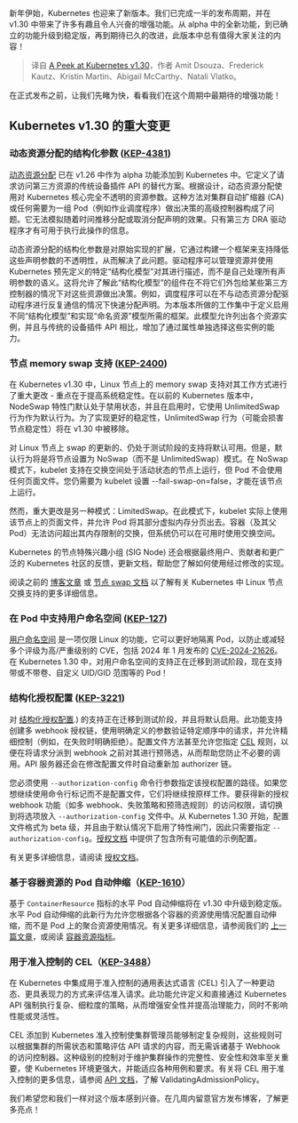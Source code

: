 
<!--
title: 一窥 Kubernetes v1.30
cover: ./cover.png
-->

新年伊始，Kubernetes 也迎来了新版本。我们已完成一半的发布周期，并在 v1.30 中带来了许多有趣且令人兴奋的增强功能。从 alpha 中的全新功能，到已确立的功能升级到稳定版，再到期待已久的改进，此版本中总有值得大家关注的内容！

> 译自 [A Peek at Kubernetes v1.30](https://kubernetes.io/blog/2024/03/12/kubernetes-1-30-upcoming-changes/)，作者 Amit Dsouza、Frederick Kautz、Kristin Martin、Abigail McCarthy、Natali Vlatko。

在正式发布之前，让我们先睹为快，看看我们在这个周期中最期待的增强功能！

## Kubernetes v1.30 的重大变更

### 动态资源分配的结构化参数 ([KEP-4381](https://kep.k8s.io/4381))

[动态资源分配](/docs/concepts/scheduling-eviction/dynamic-resource-allocation/) 已在 v1.26 中作为 alpha 功能添加到 Kubernetes 中。它定义了请求访问第三方资源的传统设备插件 API 的替代方案。根据设计，动态资源分配使用对 Kubernetes 核心完全不透明的资源参数。这种方法对集群自动扩缩器 (CA) 或任何需要为一组 Pod（例如作业调度程序）做出决策的高级控制器构成了问题。它无法模拟随着时间推移分配或取消分配声明的效果。只有第三方 DRA 驱动程序才有可用于执行此操作的信息。

动态资源分配的结构化参数是对原始实现的扩展，它通过构建一个框架来支持降低这些声明参数的不透明性，从而解决了此问题。驱动程序可以管理资源并使用 Kubernetes 预先定义的特定“结构化模型”对其进行描述，而不是自己处理所有声明参数的语义。这将允许了解此“结构化模型”的组件在不将它们外包给某些第三方控制器的情况下对这些资源做出决策。例如，调度程序可以在不与动态资源分配驱动程序进行反复通信的情况下快速分配声明。为本版本所做的工作集中于定义启用不同“结构化模型”和实现“命名资源”模型所需的框架。此模型允许列出各个资源实例，并且与传统的设备插件 API 相比，增加了通过属性单独选择这些实例的能力。

### 节点 memory swap 支持 ([KEP-2400](https://kep.k8s.io/2400))

在 Kubernetes v1.30 中，Linux 节点上的 memory swap 支持对其工作方式进行了重大更改 - 重点在于提高系统稳定性。在以前的 Kubernetes 版本中，NodeSwap 特性门默认处于禁用状态，并且在启用时，它使用 UnlimitedSwap 行为作为默认行为。为了实现更好的稳定性，UnlimitedSwap 行为（可能会损害节点稳定性）将在 v1.30 中被移除。

对 Linux 节点上 swap 的更新的、仍处于测试阶段的支持将默认可用。但是，默认行为将是将节点设置为 NoSwap（而不是 UnlimitedSwap）模式。在 NoSwap 模式下，kubelet 支持在交换空间处于活动状态的节点上运行，但 Pod 不会使用任何页面文件。您仍需要为 kubelet 设置 --fail-swap-on=false，才能在该节点上运行。

然而，重大更改是另一种模式：LimitedSwap。在此模式下，kubelet 实际上使用该节点上的页面文件，并允许 Pod 将其部分虚拟内存分页出去。容器（及其父 Pod）无法访问超出其内存限制的交换，但系统仍可以在可用时使用交换空间。

Kubernetes 的节点特殊兴趣小组 (SIG Node) 还会根据最终用户、贡献者和更广泛的 Kubernetes 社区的反馈，更新文档，帮助您了解如何使用经过修改的实现。

阅读之前的 [博客文章](/blog/2023/08/24/swap-linux-beta/) 或 [节点 swap 文档](/docs/concepts/architecture/nodes/#swap-memory) 以了解有关 Kubernetes 中 Linux 节点交换支持的更多详细信息。

### 在 Pod 中支持用户命名空间 ([KEP-127](https://kep.k8s.io/127))

[用户命名空间](/docs/concepts/workloads/pods/user-namespaces) 是一项仅限 Linux 的功能，它可以更好地隔离 Pod，以防止或减轻多个评级为高/严重级别的 CVE，包括 2024 年 1 月发布的 [CVE-2024-21626](https://github.com/opencontainers/runc/security/advisories/GHSA-xr7r-f8xq-vfvv)。在 Kubernetes 1.30 中，对用户命名空间的支持正在迁移到测试阶段，现在支持带或不带卷、自定义 UID/GID 范围等的 Pod！

### 结构化授权配置 ([KEP-3221](https://kep.k8s.io/3221))

对 [结构化授权配置](/docs/reference/access-authn-authz/authorization/#configuring-the-api-server-using-an-authorization-config-file).) 的支持正在迁移到测试阶段，并且将默认启用。此功能支持创建多 webhook 授权链，使用明确定义的参数验证特定顺序中的请求，并允许精细控制（例如，在失败时明确拒绝）。配置文件方法甚至允许您指定 [CEL](/docs/reference/using-api/cel/) 规则，以便在将请求分派到 webhook 之前对其进行预筛选，从而帮助您防止不必要的调用。API 服务器还会在修改配置文件时自动重新加 authorizer 链。

您必须使用 `--authorization-config` 命令行参数指定该授权配置的路径。如果您想继续使用命令行标记而不是配置文件，它们将继续按原样工作。要获得新的授权 webhook 功能（如多 webhook、失败策略和预筛选规则）的访问权限，请切换到将选项放入 `--authorization-config` 文件中。从 Kubernetes 1.30 开始，配置文件格式为 beta 级，并且由于默认情况下启用了特性闸门，因此只需要指定 `--authorization-config`。[授权文档](/docs/reference/access-authn-authz/authorization/#configuring-the-api-server-using-an-authorization-config-file) 中提供了包含所有可能值的示例配置。

有关更多详细信息，请阅读 [授权文档](/docs/reference/access-authn-authz/authorization/#configuring-the-api-server-using-an-authorization-config-file)。

### 基于容器资源的 Pod 自动伸缩（[KEP-1610](https://kep.k8s.io/1610)）

基于 `ContainerResource` 指标的水平 Pod 自动伸缩将在 v1.30 中升级到稳定版。水平 Pod 自动伸缩的此新行为允许您根据各个容器的资源使用情况配置自动伸缩，而不是 Pod 上的聚合资源使用情况。有关更多详细信息，请参阅我们的 [上一篇文章](2023/05/02/hpa-container-resource-metric/)，或阅读 [容器资源指标](/docs/tasks/run-application/horizontal-pod-autoscale/#container-resource-metrics)。

### 用于准入控制的 CEL（[KEP-3488](https://kep.k8s.io/3488)）

在 Kubernetes 中集成用于准入控制的通用表达式语言 (CEL) 引入了一种更动态、更具表现力的方式来评估准入请求。此功能允许定义和直接通过 Kubernetes API 强制执行复杂、细粒度的策略，从而增强安全性并提高治理能力，同时不影响性能或灵活性。

CEL 添加到 Kubernetes 准入控制使集群管理员能够制定复杂规则，这些规则可以根据集群的所需状态和策略评估 API 请求的内容，而无需诉诸基于 Webhook 的访问控制器。这种级别的控制对于维护集群操作的完整性、安全性和效率至关重要，使 Kubernetes 环境更强大，并能适应各种用例和要求。有关将 CEL 用于准入控制的更多信息，请参阅 [API 文档](/docs/reference/access-authn-authz/validating-admission-policy/)，了解 ValidatingAdmissionPolicy。

我们希望您和我们一样对这个版本感到兴奋。在几周内留意官方发布博客，了解更多亮点！